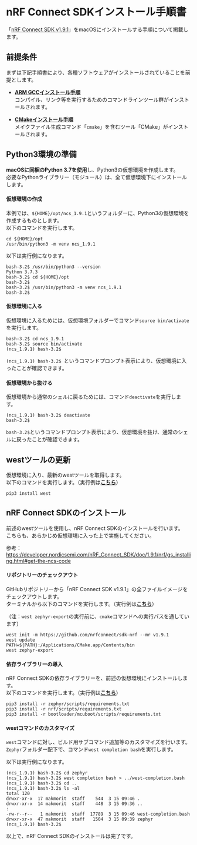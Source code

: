 # nRF Connect SDKインストール手順書

「[nRF Connect SDK v1.9.1](https://developer.nordicsemi.com/nRF_Connect_SDK/doc/1.9.1/nrf/)」をmacOSにインストールする手順について掲載します。

## 前提条件

まずは下記手順書により、各種ソフトウェアがインストールされていることを前提とします。<br>

- <b>[ARM GCCインストール手順](../nRF52840_app/ARMGCCINST.md)</b><br>
コンパイル、リンク等を実行するためのコマンドラインツール群がインストールされます。

- <b>[CMakeインストール手順](../nRF5340_app/INSTALLCMAKE.md)</b><br>
メイクファイル生成コマンド「`cmake`」を含むツール「CMake」がインストールされます。

## Python3環境の準備

<b>macOSに同梱のPython 3.7を使用</b>し、Python3の仮想環境を作成します。<br>
必要なPythonライブラリー（モジュール）は、全て仮想環境下にインストールします。

#### 仮想環境の作成

本例では、`${HOME}/opt/ncs_1.9.1`というフォルダーに、Python3の仮想環境を作成するものとします。<br>
以下のコマンドを実行します。

```
cd ${HOME}/opt
/usr/bin/python3 -m venv ncs_1.9.1
```

以下は実行例になります。

```
bash-3.2$ /usr/bin/python3 --version
Python 3.7.3
bash-3.2$ cd ${HOME}/opt
bash-3.2$
bash-3.2$ /usr/bin/python3 -m venv ncs_1.9.1
bash-3.2$
```

#### 仮想環境に入る

仮想環境に入るためには、仮想環境フォルダーでコマンド`source bin/activate`を実行します。

```
bash-3.2$ cd ncs_1.9.1
bash-3.2$ source bin/activate
(ncs_1.9.1) bash-3.2$
```

`(ncs_1.9.1) bash-3.2$ `というコマンドプロンプト表示により、仮想環境に入ったことが確認できます。

#### 仮想環境から抜ける

仮想環境から通常のシェルに戻るためには、コマンド`deactivate`を実行します。

```
(ncs_1.9.1) bash-3.2$ deactivate
bash-3.2$
```

`bash-3.2$`というコマンドプロンプト表示により、仮想環境を抜け、通常のシェルに戻ったことが確認できます。

## westツールの更新

仮想環境に入り、最新のwestツールを取得します。<br>
以下のコマンドを実行します。（実行例は<b>[こちら](assets01/install_west.log)</b>）

```
pip3 install west
```

## nRF Connect SDKのインストール

前述のwestツールを使用し、nRF Connect SDKのインストールを行います。<br>
こちらも、あらかじめ仮想環境に入った上で実施してください。

参考：https://developer.nordicsemi.com/nRF_Connect_SDK/doc/1.9.1/nrf/gs_installing.html#get-the-ncs-code

#### リポジトリーのチェックアウト

GitHubリポジトリーから「nRF Connect SDK v1.9.1」の全ファイルイメージをチェックアウトします。<br>
ターミナルから以下のコマンドを実行します。（実行例は<b>[こちら](assets01/west.log)</b>）

（注：`west zephyr-export`の実行前に、`cmake`コマンドへの実行パスを通しています）

```
west init -m https://github.com/nrfconnect/sdk-nrf --mr v1.9.1
west update
PATH=${PATH}:/Applications/CMake.app/Contents/bin
west zephyr-export
```

#### 依存ライブラリーの導入

nRF Connect SDKの依存ライブラリーを、前述の仮想環境にインストールします。<br>
以下のコマンドを実行します。（実行例は<b>[こちら](assets01/pip3.log)</b>）

```
pip3 install -r zephyr/scripts/requirements.txt
pip3 install -r nrf/scripts/requirements.txt
pip3 install -r bootloader/mcuboot/scripts/requirements.txt
```

#### westコマンドのカスタマイズ

`west`コマンドに対し、ビルド用サブコマンド追加等のカスタマイズを行います。<br>
`Zephyr`フォルダー配下で、コマンド`west completion bash`を実行します。

以下は実行例になります。

```
(ncs_1.9.1) bash-3.2$ cd zephyr
(ncs_1.9.1) bash-3.2$ west completion bash > ../west-completion.bash
(ncs_1.9.1) bash-3.2$ cd ..
(ncs_1.9.1) bash-3.2$ ls -al
total 120
drwxr-xr-x  17 makmorit  staff    544  3 15 09:46 .
drwxr-xr-x  14 makmorit  staff    448  3 15 09:36 ..
:
-rw-r--r--   1 makmorit  staff  17789  3 15 09:46 west-completion.bash
drwxr-xr-x  47 makmorit  staff   1504  3 15 09:39 zephyr
(ncs_1.9.1) bash-3.2$
```

以上で、nRF Connect SDKのインストールは完了です。
